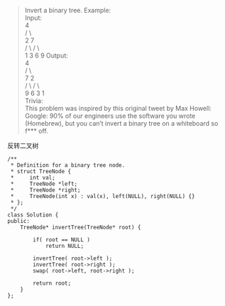 > Invert a binary tree.
Example:   
Input:   
     4   
       /   \   
  2     7   
 / \   / \    
1   3 6   9
Output:  
     4    
   /   \    
  7     2    
 / \   / \    
9   6 3   1   
Trivia:    
This problem was inspired by this original tweet by Max Howell:    
Google: 90% of our engineers use the software you wrote (Homebrew), but you can’t invert a binary tree on a whiteboard so f*** off.

反转二叉树
```
/**
 * Definition for a binary tree node.
 * struct TreeNode {
 *     int val;
 *     TreeNode *left;
 *     TreeNode *right;
 *     TreeNode(int x) : val(x), left(NULL), right(NULL) {}
 * };
 */
class Solution {
public:
    TreeNode* invertTree(TreeNode* root) {

        if( root == NULL )
            return NULL;

        invertTree( root->left );
        invertTree( root->right );
        swap( root->left, root->right );

        return root;
    }
};
```
